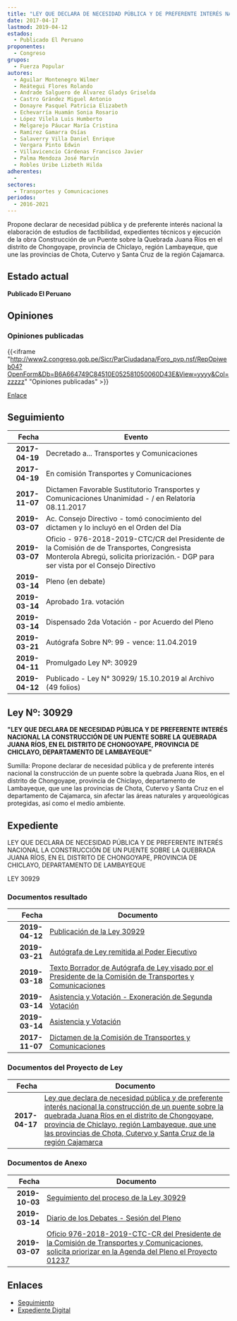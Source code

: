 ```yaml
---
title: "LEY QUE DECLARA DE NECESIDAD PÚBLICA Y DE PREFERENTE INTERÉS NACIONAL LA CONSTRUCCIÓN DE UN PUENTE SOBRE LA QUEBRADA JUANA RÍOS EN EL DISTRITO DE CHONGOYAPE, PROVINCIA DE CHICLAYO, REGIÓN LAMBAYEQUE, QUE UNE LAS PROVINCIAS DE CHOTA, CUTERVO Y SANTA CRUZ DE LA REGIÓN CAJAMARCA"
date: 2017-04-17
lastmod: 2019-04-12
estados: 
  - Publicado El Peruano
proponentes: 
  - Congreso
grupos: 
  - Fuerza Popular
autores: 
  - Aguilar Montenegro Wilmer
  - Reátegui Flores Rolando
  - Andrade Salguero de Álvarez Gladys Griselda
  - Castro Grández Miguel Antonio
  - Donayre Pasquel Patricia Elizabeth
  - Echevarría Huamán Sonia Rosario
  - López Vilela Luis Humberto
  - Melgarejo Páucar María Cristina
  - Ramírez Gamarra Osías
  - Salaverry Villa Daniel Enrique
  - Vergara Pinto Edwin
  - Villavicencio Cárdenas Francisco Javier
  - Palma Mendoza José Marvín
  - Robles Uribe Lizbeth Hilda
adherentes: 
  - 
sectores: 
  - Transportes y Comunicaciones
periodos: 
  - 2016-2021
---
```


Propone declarar de necesidad pública y de preferente interés nacional la elaboración de estudios de factibilidad, expedientes técnicos y ejecución de la obra Construcción de un Puente sobre la Quebrada Juana Ríos en el distrito de Chongoyape, provincia de Chiclayo, región Lambayeque, que une las provincias de Chota, Cutervo y Santa Cruz de la región Cajamarca.


## Estado actual

**Publicado El Peruano**

## Opiniones

### Opiniones publicadas

{{<iframe "http://www2.congreso.gob.pe/Sicr/ParCiudadana/Foro_pvp.nsf/RepOpiweb04?OpenForm&Db=B6A664749C84510E052581050060D43E&View=yyyy&Col=zzzzz" "Opiniones publicadas" >}}

[Enlace](http://www2.congreso.gob.pe/Sicr/ParCiudadana/Foro_pvp.nsf/RepOpiweb04?OpenForm&Db=B6A664749C84510E052581050060D43E&View=yyyy&Col=zzzzz)

## Seguimiento

| Fecha | Evento |
|------:|--------|
| **2017-04-19** | Decretado a... Transportes y Comunicaciones|
| **2017-04-19** | En comisión Transportes y Comunicaciones|
| **2017-11-07** | Dictamen Favorable Sustitutorio Transportes y Comunicaciones Unanimidad - / en Relatoría 08.11.2017|
| **2019-03-07** | Ac. Consejo Directivo - tomó conocimiento del dictamen y lo incluyó en el Orden del Día|
| **2019-03-07** | Oficio - 976-2018-2019-CTC/CR del Presidente de la Comisión de de Transportes, Congresista Monterola Abregú, solicita priorización.- DGP para ser vista por el Consejo Directivo|
| **2019-03-14** | Pleno (en debate)|
| **2019-03-14** | Aprobado 1ra. votación|
| **2019-03-14** | Dispensado 2da Votación - por Acuerdo del Pleno|
| **2019-03-21** | Autógrafa Sobre Nº: 99 - vence: 11.04.2019|
| **2019-04-11** | Promulgado Ley Nº: 30929|
| **2019-04-12** | Publicado - Ley N° 30929/ 15.10.2019 al Archivo (49 folios)|

## Ley Nº: 30929

**"LEY QUE DECLARA DE NECESIDAD PÚBLICA Y DE PREFERENTE INTERÉS NACIONAL LA CONSTRUCCIÓN DE UN PUENTE SOBRE LA QUEBRADA JUANA RÍOS, EN EL DISTRITO DE CHONGOYAPE, PROVINCIA DE CHICLAYO, DEPARTAMENTO DE LAMBAYEQUE"**

Sumilla: Propone declarar de necesidad pública y de preferente interés nacional la construcción de un puente sobre la quebrada Juana Ríos, en el distrito de Chongoyape, provincia de Chiclayo, departamento de Lambayeque, que une las provincias de Chota, Cutervo y Santa Cruz en el departamento de Cajamarca, sin afectar las áreas naturales y arqueológicas protegidas, así como el medio ambiente.


## Expediente

LEY QUE DECLARA DE NECESIDAD PÚBLICA Y DE PREFERENTE INTERÉS NACIONAL LA CONSTRUCCIÓN DE UN PUENTE SOBRE LA QUEBRADA JUANA RÍOS, EN EL DISTRITO DE CHONGOYAPE, PROVINCIA DE CHICLAYO, DEPARTAMENTO DE LAMBAYEQUE

LEY 30929


### Documentos resultado

| Fecha | Documento |
|------:|--------|
| **2019-04-12** | [Publicación de la Ley 30929](http://www.leyes.congreso.gob.pe/Documentos/2016_2021/ADLP/Normas_Legales/30929-LEY.pdf) |
| **2019-03-21** | [Autógrafa de Ley remitida al Poder Ejecutivo](http://www.leyes.congreso.gob.pe/Documentos/2016_2021/ADLP/Texto_Aprobado/AU0123720190321.pdf) |
| **2019-03-18** | [Texto Borrador de Autógrafa de Ley visado por el Presidente de la Comisión de Transportes y Comunicaciones](http://www.leyes.congreso.gob.pe/Documentos/2016_2021/Texto_Borrador_de_Autografa/BAU123720190314.pdf) |
| **2019-03-14** | [Asistencia y Votación - Exoneración de Segunda Votación](http://www.leyes.congreso.gob.pe/Documentos/2016_2021/Asistencia_y_Votacion/Proyectos_de_Ley/Exoneracion_de_Segunda_Votacion/PL_ESV01237_20190314..pdf) |
| **2019-03-14** | [Asistencia y Votación](http://www.leyes.congreso.gob.pe/Documentos/2016_2021/Asistencia_y_Votacion/Proyectos_de_Ley/PL_AV01237_20190314..pdf) |
| **2017-11-07** | [Dictamen de la Comisión de Transportes y Comunicaciones](http://www.leyes.congreso.gob.pe/Documentos/2016_2021/Dictamenes/Proyectos_de_Ley/01237DC23MAY20171107..PDF) |

### Documentos del Proyecto de Ley

| Fecha | Documento |
|------:|--------|
| **2017-04-17** | [Ley que declara de necesidad pública y de preferente interés nacional la construcción de un puente sobre la quebrada Juana Ríos en el distrito de Chongoyape, provincia de Chiclayo, región Lambayeque, que une las provincias de Chota, Cutervo y Santa Cruz de la región Cajamarca](http://www.leyes.congreso.gob.pe/Documentos/2016_2021/Proyectos_de_Ley_y_de_Resoluciones_Legislativas/PL0123720170417.PDF) |

### Documentos de Anexo

| Fecha | Documento |
|------:|--------|
| **2019-10-03** | [Seguimiento del proceso de la Ley 30929](http://www.leyes.congreso.gob.pe/Documentos/2016_2021/Seguimiento_de_Proyectos_de_Ley/01237PL20191003.pdf) |
| **2019-03-14** | [Diario de los Debates - Sesión del Pleno](http://www2.congreso.gob.pe/Sicr/DiarioDebates/Publicad.nsf/SesionesPleno/05256D6E0073DFE9052583BE005C6657/$FILE/SLO-2018-1.pdf) |
| **2019-03-07** | [Oficio 976-2018-2019-CTC-CR del Presidente de la Comisión de Transportes y Comunicaciones, solicita priorizar en la Agenda del Pleno el Proyecto 01237](http://www.leyes.congreso.gob.pe/Documentos/2016_2021/Oficios/Comisiones_Ordinarias/OFICIO-976-2018-2019-CTC-CR.pdf) |

## Enlaces 

- [Seguimiento](http://www2.congreso.gob.pe/Sicr/TraDocEstProc/CLProLey2016.nsf/f7fff46988ca05b1052578e100829cc7/17dc40cf642002320525810500663e5b?OpenDocument)
- [Expediente Digital](http://www2.congreso.gob.pehttp://www2.congreso.gob.pe/Sicr/TraDocEstProc/CLProLey2016.nsf/f7fff46988ca05b1052578e100829cc7/17dc40cf642002320525810500663e5b?OpenDocument&Click=05257FB7005EB655.eb71d0cf91d8294e05256cdf006b5706/$Body/0.1C6C)
